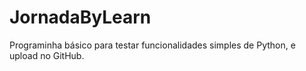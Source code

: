 # JornadaByLearn
Programinha básico para testar funcionalidades simples de Python, e upload no GitHub.
